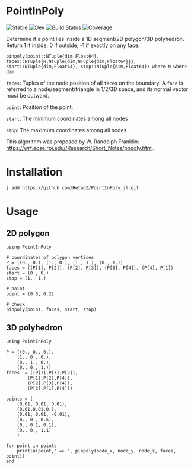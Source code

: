 # PointInPoly

[![Stable](https://img.shields.io/badge/docs-stable-blue.svg)](https://HetaoZ.github.io/PointInPoly.jl/stable)
[![Dev](https://img.shields.io/badge/docs-dev-blue.svg)](https://HetaoZ.github.io/PointInPoly.jl/dev)
[![Build Status](https://github.com/HetaoZ/PointInPoly.jl/workflows/CI/badge.svg)](https://github.com/HetaoZ/PointInPoly.jl/actions)
[![Coverage](https://codecov.io/gh/HetaoZ/PointInPoly.jl/branch/master/graph/badge.svg)](https://codecov.io/gh/HetaoZ/PointInPoly.jl)

Determine if a point lies inside a 1D segment/2D polygon/3D polyhedron. Return 1 if inside, 0 if outside, -1 if exactly on any face. 

    pinpoly(point::NTuple{dim,Float64}, faces::NTuple{N,NTuple{dim,NTuple{dim,Float64}}}, start::NTuple{dim,Float64}, stop::NTuple{dim,Float64}) where N where dim
    
`faces`: Tuples of the node position of all `face`s on the boundary. A `face` is referred to a node/segment/triangle in 1/2/3D space, and its normal vector must be outward.

`point`: Position of the point.

`start`: The minimum coordinates among all nodes

`stop`: The maximum coordinates among all nodes

This algorithm was proposed by W. Randolph Franklin: https://wrf.ecse.rpi.edu//Research/Short_Notes/pnpoly.html.

# Installation
```
] add https://github.com/HetaoZ/PointInPoly.jl.git
```

# Usage
## 2D polygon
```
using PointInPoly

# coordinates of polygon vertices
P = ((0., 0.), (1., 0.), (1., 1.), (0., 1.))
faces = ((P[1], P[2]), (P[2], P[3]), (P[3], P[4]), (P[4], P[1])
start = (0., 0.)
stop = (1., 1.)

# point
point = (0.5, 0.2)

# check
pinpoly(point, faces, start, stop)
```
## 3D polyhedron
```
using PointInPoly

P = ((0., 0., 0.),
    (1., 0., 0.),
    (0., 1., 0.),
    (0., 0., 1.))
faces  = ((P[1],P[3],P[2]), 
        (P[1],P[2],P[4]), 
        (P[2],P[3],P[4]), 
        (P[3],P[1],P[4]))

points = (
    (0.01, 0.01, 0.01), 
    (0.01,0.01,0.), 
    (0.01, 0.01, -0.01), 
    (0., 0., 0.5), 
    (0., 0.1, 0.1), 
    (0., 0., 1.1)
    )

for point in points
    println(point," => ", pinpoly(node_x, node_y, node_z, faces, point))
end
```